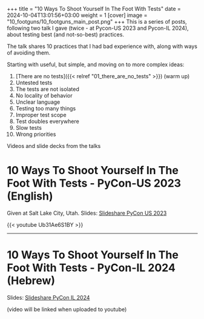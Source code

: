 +++
title = "10 Ways To Shoot Yourself In The Foot With Tests"
date = 2024-10-04T13:01:56+03:00
weight = 1
[cover]
  image = "10_footguns/10_footguns_main_post.png"
+++
This is a series of posts, following two talk I gave (twice - at Pycon-US 2023 and Pycon-IL 2024), about testing best (and not-so-best) practices.

The talk shares 10 practices that I had bad experience with, along with ways of avoiding them.

Starting with useful, but simple, and moving on to more complex ideas:

1. [There are no tests]({{< relref "01_there_are_no_tests" >}}) (warm up)
1. Untested tests
1. The tests are not isolated
1. No locality of behavior
1. Unclear language
1. Testing too many things
1. Improper test scope
1. Test doubles everywhere
1. Slow tests
1. Wrong priorities


Videos and slide decks from the talks

# 10 Ways To Shoot Yourself In The Foot With Tests - PyCon-US 2023 (English)

Given at Salt Lake City, Utah.
Slides: [Slideshare PyCon US 2023](https://bit.ly/testing_footguns_pycon_2023) 

{{< youtube Ub31Ae6S1BY >}}

---

# 10 Ways To Shoot Yourself In The Foot With Tests - PyCon-IL 2024 (Hebrew)

Slides: [Slideshare PyCon IL 2024](https://bit.ly/testing_footguns_pycon_il_2024) 


(video will be linked when uploaded to youtube)
